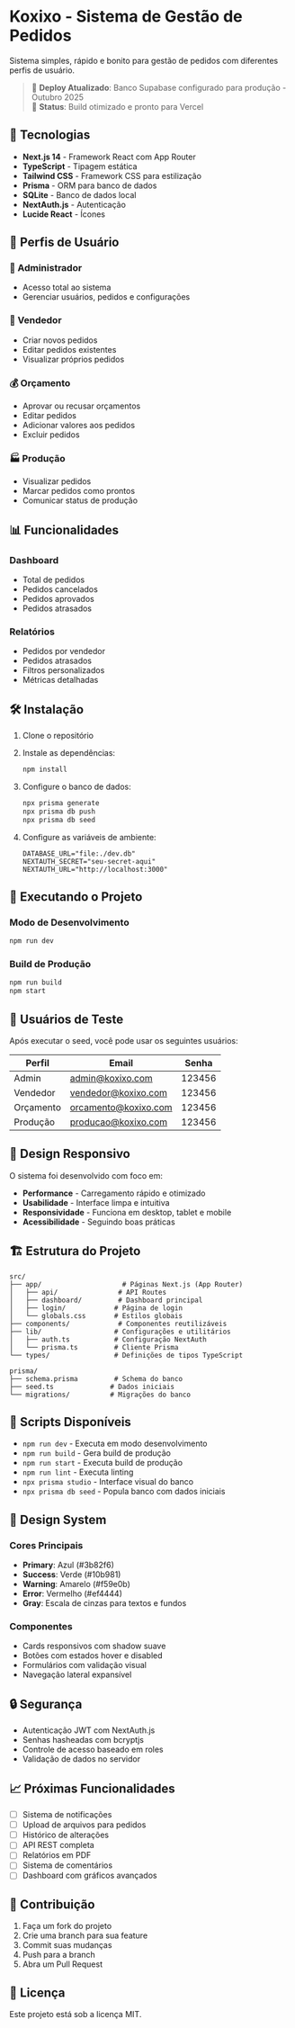 # Koxixo - Sistema de Gestão de Pedidos

Sistema simples, rápido e bonito para gestão de pedidos com diferentes perfis de usuário.

> 🚀 **Deploy Atualizado**: Banco Supabase configurado para produção - Outubro 2025  
> 🔧 **Status**: Build otimizado e pronto para Vercel

## 🚀 Tecnologias

- **Next.js 14** - Framework React com App Router
- **TypeScript** - Tipagem estática
- **Tailwind CSS** - Framework CSS para estilização
- **Prisma** - ORM para banco de dados
- **SQLite** - Banco de dados local
- **NextAuth.js** - Autenticação
- **Lucide React** - Ícones

## 👥 Perfis de Usuário

### 🔐 Administrador
- Acesso total ao sistema
- Gerenciar usuários, pedidos e configurações

### 💼 Vendedor
- Criar novos pedidos
- Editar pedidos existentes
- Visualizar próprios pedidos

### 💰 Orçamento
- Aprovar ou recusar orçamentos
- Editar pedidos
- Adicionar valores aos pedidos
- Excluir pedidos

### 🏭 Produção
- Visualizar pedidos
- Marcar pedidos como prontos
- Comunicar status de produção

## 📊 Funcionalidades

### Dashboard
- Total de pedidos
- Pedidos cancelados
- Pedidos aprovados
- Pedidos atrasados

### Relatórios
- Pedidos por vendedor
- Pedidos atrasados
- Filtros personalizados
- Métricas detalhadas

## 🛠️ Instalação

1. Clone o repositório
2. Instale as dependências:
   ```bash
   npm install
   ```

3. Configure o banco de dados:
   ```bash
   npx prisma generate
   npx prisma db push
   npx prisma db seed
   ```

4. Configure as variáveis de ambiente:
   ```env
   DATABASE_URL="file:./dev.db"
   NEXTAUTH_SECRET="seu-secret-aqui"
   NEXTAUTH_URL="http://localhost:3000"
   ```

## 🚀 Executando o Projeto

### Modo de Desenvolvimento
```bash
npm run dev
```

### Build de Produção
```bash
npm run build
npm start
```

## 👤 Usuários de Teste

Após executar o seed, você pode usar os seguintes usuários:

| Perfil | Email | Senha |
|--------|-------|-------|
| Admin | admin@koxixo.com | 123456 |
| Vendedor | vendedor@koxixo.com | 123456 |
| Orçamento | orcamento@koxixo.com | 123456 |
| Produção | producao@koxixo.com | 123456 |

## 📱 Design Responsivo

O sistema foi desenvolvido com foco em:
- **Performance** - Carregamento rápido e otimizado
- **Usabilidade** - Interface limpa e intuitiva
- **Responsividade** - Funciona em desktop, tablet e mobile
- **Acessibilidade** - Seguindo boas práticas

## 🏗️ Estrutura do Projeto

```
src/
├── app/                    # Páginas Next.js (App Router)
│   ├── api/               # API Routes
│   ├── dashboard/         # Dashboard principal
│   ├── login/            # Página de login
│   └── globals.css       # Estilos globais
├── components/            # Componentes reutilizáveis
├── lib/                  # Configurações e utilitários
│   ├── auth.ts           # Configuração NextAuth
│   └── prisma.ts         # Cliente Prisma
└── types/                # Definições de tipos TypeScript

prisma/
├── schema.prisma         # Schema do banco
├── seed.ts              # Dados iniciais
└── migrations/          # Migrações do banco
```

## 🔄 Scripts Disponíveis

- `npm run dev` - Executa em modo desenvolvimento
- `npm run build` - Gera build de produção
- `npm run start` - Executa build de produção
- `npm run lint` - Executa linting
- `npx prisma studio` - Interface visual do banco
- `npx prisma db seed` - Popula banco com dados iniciais

## 🎨 Design System

### Cores Principais
- **Primary**: Azul (#3b82f6)
- **Success**: Verde (#10b981)
- **Warning**: Amarelo (#f59e0b)
- **Error**: Vermelho (#ef4444)
- **Gray**: Escala de cinzas para textos e fundos

### Componentes
- Cards responsivos com shadow suave
- Botões com estados hover e disabled
- Formulários com validação visual
- Navegação lateral expansível

## 🔒 Segurança

- Autenticação JWT com NextAuth.js
- Senhas hasheadas com bcryptjs
- Controle de acesso baseado em roles
- Validação de dados no servidor

## 📈 Próximas Funcionalidades

- [ ] Sistema de notificações
- [ ] Upload de arquivos para pedidos
- [ ] Histórico de alterações
- [ ] API REST completa
- [ ] Relatórios em PDF
- [ ] Sistema de comentários
- [ ] Dashboard com gráficos avançados

## 🤝 Contribuição

1. Faça um fork do projeto
2. Crie uma branch para sua feature
3. Commit suas mudanças
4. Push para a branch
5. Abra um Pull Request

## 📄 Licença

Este projeto está sob a licença MIT.